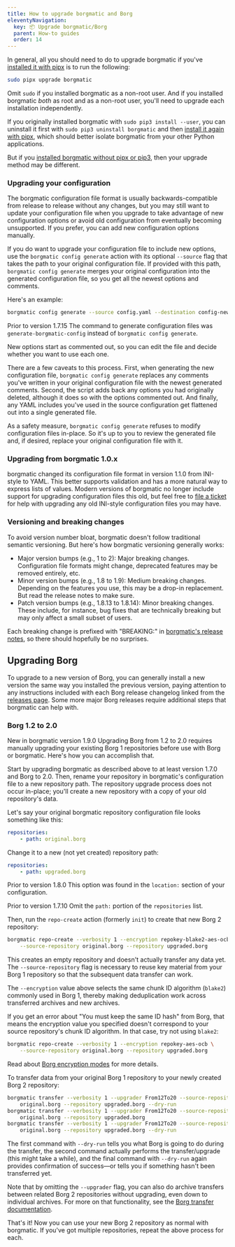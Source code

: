```yaml
---
title: How to upgrade borgmatic and Borg
eleventyNavigation:
  key: 📦 Upgrade borgmatic/Borg
  parent: How-to guides
  order: 14
---
```

In general, all you should need to do to upgrade borgmatic if you've
[installed it with
pipx](https://torsion.org/borgmatic/how-to/set-up-backups/#installation)
is to run the following:

```bash
sudo pipx upgrade borgmatic
```

Omit `sudo` if you installed borgmatic as a non-root user. And if you
installed borgmatic *both* as root and as a non-root user, you'll need to
upgrade each installation independently.

If you originally installed borgmatic with `sudo pip3 install --user`, you can
uninstall it first with `sudo pip3 uninstall borgmatic` and then [install it
again with
pipx](https://torsion.org/borgmatic/how-to/set-up-backups/#installation),
which should better isolate borgmatic from your other Python applications.

But if you [installed borgmatic without pipx or
pip3](https://torsion.org/borgmatic/how-to/set-up-backups/#other-ways-to-install),
then your upgrade method may be different.



### Upgrading your configuration

The borgmatic configuration file format is usually backwards-compatible from
release to release without any changes, but you may still want to update your
configuration file when you upgrade to take advantage of new configuration
options or avoid old configuration from eventually becoming unsupported. If
you prefer, you can add new configuration options manually.

If you do want to upgrade your configuration file to include new options, use
the `borgmatic config generate` action with its optional `--source` flag that
takes the path to your original configuration file. If provided with this
path, `borgmatic config generate` merges your original configuration into the
generated configuration file, so you get all the newest options and comments.

Here's an example:

```bash
borgmatic config generate --source config.yaml --destination config-new.yaml
```

<span class="minilink minilink-addedin">Prior to version 1.7.15</span> The
command to generate configuration files was `generate-borgmatic-config`
instead of `borgmatic config generate`.

New options start as commented out, so you can edit the file and decide
whether you want to use each one.

There are a few caveats to this process. First, when generating the new
configuration file, `borgmatic config generate` replaces any comments you've
written in your original configuration file with the newest generated
comments. Second, the script adds back any options you had originally deleted,
although it does so with the options commented out. And finally, any YAML
includes you've used in the source configuration get flattened out into a
single generated file.

As a safety measure, `borgmatic config generate` refuses to modify
configuration files in-place. So it's up to you to review the generated file
and, if desired, replace your original configuration file with it.


### Upgrading from borgmatic 1.0.x

borgmatic changed its configuration file format in version 1.1.0 from
INI-style to YAML. This better supports validation and has a more natural way
to express lists of values. Modern versions of borgmatic no longer include
support for upgrading configuration files this old, but feel free to [file a
ticket](https://torsion.org/borgmatic/#issues) for help with upgrading any old
INI-style configuration files you may have.


### Versioning and breaking changes

To avoid version number bloat, borgmatic doesn't follow traditional semantic
versioning. But here's how borgmatic versioning generally works:

 * Major version bumps (e.g., 1 to 2): Major breaking changes. Configuration
   file formats might change, deprecated features may be removed entirely, etc.
 * Minor version bumps (e.g., 1.8 to 1.9): Medium breaking changes. Depending
   on the features you use, this may be a drop-in replacement. But read the
   release notes to make sure.
 * Patch version bumps (e.g., 1.8.13 to 1.8.14): Minor breaking changes. These
   include, for instance, bug fixes that are technically breaking but may only
   affect a small subset of users.

Each breaking change is prefixed with "BREAKING:" in [borgmatic's release
notes](https://projects.torsion.org/borgmatic-collective/borgmatic/releases),
so there should hopefully be no surprises.


## Upgrading Borg

To upgrade to a new version of Borg, you can generally install a new version
the same way you installed the previous version, paying attention to any
instructions included with each Borg release changelog linked from the
[releases page](https://github.com/borgbackup/borg/releases). Some more major
Borg releases require additional steps that borgmatic can help with.


### Borg 1.2 to 2.0

<span class="minilink minilink-addedin">New in borgmatic version 1.9.0</span>
Upgrading Borg from 1.2 to 2.0 requires manually upgrading your existing Borg
1 repositories before use with Borg or borgmatic. Here's how you can
accomplish that.

Start by upgrading borgmatic as described above to at least version 1.7.0 and
Borg to 2.0. Then, rename your repository in borgmatic's configuration file to
a new repository path. The repository upgrade process does not occur
in-place; you'll create a new repository with a copy of your old repository's
data.

Let's say your original borgmatic repository configuration file looks something
like this:

```yaml
repositories:
    - path: original.borg
```

Change it to a new (not yet created) repository path:

```yaml
repositories:
    - path: upgraded.borg
```

<span class="minilink minilink-addedin">Prior to version 1.8.0</span> This
option was found in the `location:` section of your configuration.

<span class="minilink minilink-addedin">Prior to version 1.7.10</span> Omit
the `path:` portion of the `repositories` list.

Then, run the `repo-create` action (formerly `init`) to create that new Borg 2
repository:

```bash
borgmatic repo-create --verbosity 1 --encryption repokey-blake2-aes-ocb \
    --source-repository original.borg --repository upgraded.borg
```

This creates an empty repository and doesn't actually transfer any data yet.
The `--source-repository` flag is necessary to reuse key material from your
Borg 1 repository so that the subsequent data transfer can work.

The `--encryption` value above selects the same chunk ID algorithm (`blake2`)
commonly used in Borg 1, thereby making deduplication work across transferred
archives and new archives.

If you get an error about "You must keep the same ID hash" from Borg, that
means the encryption value you specified doesn't correspond to your source
repository's chunk ID algorithm. In that case, try not using `blake2`:

```bash
borgmatic repo-create --verbosity 1 --encryption repokey-aes-ocb \
    --source-repository original.borg --repository upgraded.borg
```

Read about [Borg encryption
modes](https://borgbackup.readthedocs.io/en/latest/usage/repo-create.html)
for more details.

To transfer data from your original Borg 1 repository to your newly created
Borg 2 repository:

```bash
borgmatic transfer --verbosity 1 --upgrader From12To20 --source-repository \
    original.borg --repository upgraded.borg --dry-run
borgmatic transfer --verbosity 1 --upgrader From12To20 --source-repository \
    original.borg --repository upgraded.borg
borgmatic transfer --verbosity 1 --upgrader From12To20 --source-repository \
    original.borg --repository upgraded.borg --dry-run
```

The first command with `--dry-run` tells you what Borg is going to do during
the transfer, the second command actually performs the transfer/upgrade (this
might take a while), and the final command with `--dry-run` again provides
confirmation of success—or tells you if something hasn't been transferred yet.

Note that by omitting the `--upgrader` flag, you can also do archive transfers
between related Borg 2 repositories without upgrading, even down to individual
archives. For more on that functionality, see the [Borg transfer
documentation](https://borgbackup.readthedocs.io/en/2.0.0b16/usage/transfer.html).

That's it! Now you can use your new Borg 2 repository as normal with
borgmatic. If you've got multiple repositories, repeat the above process for
each.
